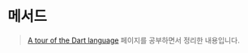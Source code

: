 # 메서드

> [A tour of the Dart language](https://dart.dev/guides/language/language-tour) 페이지를 공부하면서 정리한 내용입니다.
